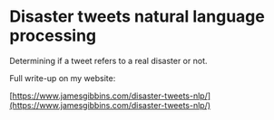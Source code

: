 # Disaster tweets natural language processing

Determining if a tweet refers to a real disaster or not.

Full write-up on my website:

[https://www.jamesgibbins.com/disaster-tweets-nlp/](https://www.jamesgibbins.com/disaster-tweets-nlp/)
